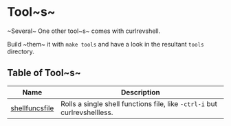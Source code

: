 Tool~s~
=======
~Several~ One other tool~s~ comes with curlrevshell.

Build ~them~ it with `make tools` and have a look in the resultant `tools`
directory.

Table of Tool~s~
----------------
Name           | Description
---------------|------------
[shellfuncsfile](../lib/shellfuncsfile/cmd/shellfuncsfile) | Rolls a single shell functions file, like `-ctrl-i` but curlrevshellless.
